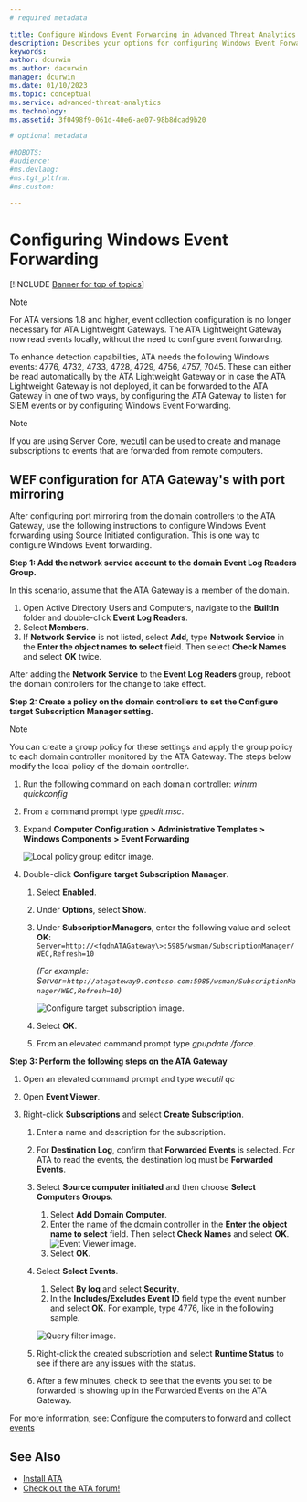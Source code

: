 ```yaml
---
# required metadata

title: Configure Windows Event Forwarding in Advanced Threat Analytics
description: Describes your options for configuring Windows Event Forwarding with ATA
keywords:
author: dcurwin
ms.author: dacurwin
manager: dcurwin
ms.date: 01/10/2023
ms.topic: conceptual
ms.service: advanced-threat-analytics
ms.technology:
ms.assetid: 3f0498f9-061d-40e6-ae07-98b8dcad9b20

# optional metadata

#ROBOTS:
#audience:
#ms.devlang:
#ms.tgt_pltfrm:
#ms.custom:

---
```


# Configuring Windows Event Forwarding

[!INCLUDE [Banner for top of topics](includes/banner.md)]

> [!NOTE]
> For ATA versions 1.8 and higher, event collection configuration is no longer necessary for ATA Lightweight Gateways. The ATA Lightweight Gateway now read events locally, without the need to configure event forwarding.

To enhance detection capabilities, ATA needs the following Windows events: 4776, 4732, 4733, 4728, 4729, 4756, 4757, 7045. These can either be read automatically by the ATA Lightweight Gateway or in case the ATA Lightweight Gateway is not deployed, it can be forwarded to the ATA Gateway in one of two ways, by configuring the ATA Gateway to listen for SIEM events or by configuring Windows Event Forwarding.

> [!NOTE]
> If you are using Server Core, [wecutil](/windows-server/administration/windows-commands/wecutil) can be used to create and manage subscriptions to events that are forwarded from remote computers.

## WEF configuration for ATA Gateway's with port mirroring

After configuring port mirroring from the domain controllers to the ATA Gateway, use the following instructions to configure Windows Event forwarding using Source Initiated configuration. This is one way to configure Windows Event forwarding.

**Step 1: Add the network service account to the domain Event Log Readers Group.**

In this scenario, assume that the ATA Gateway is a member of the domain.

1. Open Active Directory Users and Computers, navigate to the **BuiltIn** folder and double-click **Event Log Readers**.
1. Select **Members**.
1. If **Network Service** is not listed, select **Add**, type **Network Service** in the **Enter the object names to select** field. Then select **Check Names** and select **OK** twice.

After adding the **Network Service** to the **Event Log Readers** group, reboot the domain controllers for the change to take effect.

**Step 2: Create a policy on the domain controllers to set the Configure target Subscription Manager setting.**

> [!NOTE]
> You can create a group policy for these settings and apply the group policy to each domain controller monitored by the ATA Gateway. The steps below modify the local policy of the domain controller.  

1. Run the following command on each domain controller: *winrm quickconfig*
1. From a command prompt type *gpedit.msc*.
1. Expand **Computer Configuration > Administrative Templates > Windows Components > Event Forwarding**

    ![Local policy group editor image.](media/wef-1-local-group-policy-editor.png)

1. Double-click **Configure target Subscription Manager**.

   1. Select **Enabled**.
   2. Under **Options**, select **Show**.

   3. Under **SubscriptionManagers**, enter the following value and select **OK**: `Server=http://<fqdnATAGateway\>:5985/wsman/SubscriptionManager/WEC,Refresh=10`

        *(For example: Server=`http://atagateway9.contoso.com:5985/wsman/SubscriptionManager/WEC,Refresh=10`)*

        ![Configure target subscription image.](media/wef-2-config-target-sub-manager.png)

   4. Select **OK**.
   5. From an elevated command prompt type *gpupdate /force*.

**Step 3: Perform the following steps on the ATA Gateway**

1. Open an elevated command prompt and type *wecutil qc*
1. Open **Event Viewer**.
1. Right-click **Subscriptions** and select **Create Subscription**.

    1. Enter a name and description for the subscription.
    2. For **Destination Log**, confirm that **Forwarded Events** is selected. For ATA to read the events, the destination log must be **Forwarded Events**.
    3. Select **Source computer initiated** and then choose **Select Computers Groups**.
        1. Select **Add Domain Computer**.
        2. Enter the name of the domain controller in the **Enter the object name to select** field. Then select **Check Names** and select **OK**.  
          ![Event Viewer image.](media/wef-3-event-viewer.png)  
        3. Select **OK**.
    4. Select **Select Events**.
        1. Select **By log** and select **Security**.
        2. In the **Includes/Excludes Event ID** field type the event number and select **OK**. For example, type 4776, like in the following sample.

        ![Query filter image.](media/wef-4-query-filter.png)

    5. Right-click the created subscription and select **Runtime Status** to see if there are any issues with the status.
    6. After a few minutes, check to see that the events you set to be forwarded is showing up in the Forwarded Events on the ATA Gateway.

For more information, see: [Configure the computers to forward and collect events](/previous-versions/windows/it-pro/windows-server-2008-R2-and-2008/cc748890(v=ws.11))

## See Also

- [Install ATA](install-ata-step1.md)
- [Check out the ATA forum!](https://social.technet.microsoft.com/Forums/security/home?forum=mata)
